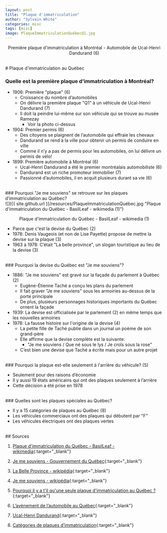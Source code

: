 ```yaml
---
layout: post
title: "Plaque d'immatriculation"
author: "Sylvain White"
categories: misc
tags: [misc]
image: PlaqueImmatriculationQuébecQ1.jpg
---
```

<p style="text-align: center;">Première plaque d'immatriculation à Montréal - Automobile de Ucal-Henri Dandurand (6)</p>

<br/>
# Plaque d'immatriculation au Québec

### Quelle est la première plaque d’immatriculation à Montréal?

* 1906: Première "plaque" (6)
	* Croissance du nombre d’automobiles
	* On délivre la première plaque "Q1" à un véhicule de Ucal-Henri Dandurand (7)
	* Il doit la peindre lui-même sur son véhicule qui se trouve au musée Ramezay
		* Voir la photo ci-dessus
* 1904: Premier permis (6)
	* Des citoyens se plaignent de l’automobile qui effraie les chevaux
	* Dandurand  se rend à la ville pour obtenir un permis de conduire en ville
	* Comme il n’y a pas de permis pour les automobiles, on lui délivre un permis de vélo!
* 1899: Première automobile à Montréal (6)
    * Ucal-Henri Dandurand a été le premier montréalais automobiliste (6)
	* Dandurand est un riche promoteur immobilier (7)
	* Passionné d’automobiles, il en acquit plusieurs durant sa vie (6)

<br/>
### Pourquoi "Je me souviens" se retrouve sur les plaques d’immatriculation au Québec?

<br/>
![]({{ site.github.url }}/resources/PlaqueImmatriculationQuébec.jpg "Plaque d'immatriculation du Québec - BasilLeaf - wikimedia (1)")

<p style="text-align: center;">Plaque d'immatriculation du Québec - BasilLeaf - wikimedia (1)</p>

* Parce que c'est la devise du Québec (2)
* 1978: Denis Vaugeois (et non de Lise Payette) propose de mettre la devise sur la plaque (3)
* 1963 à 1978: C’était "La belle province", un slogan touristique au lieu de la devise (3)

<br/>
### Pourquoi la devise du Québec est "Je me souviens"?

* 1886: "Je me souviens" est gravé sur la façade du parlement à Québec (2)
    * Eugène-Étienne Taché a conçu les plans du parlement
	* Il fait graver "Je me souviens" sous les armoiries au-dessus de la porte principale
	* De plus, plusieurs personnages historiques importants du Québec ornent la façade
* 1939: La devise est officialisée par le parlement (2) en même temps que les nouvelles armoiries
* 1978: La fausse histoire sur l'origine de la devise (4)
    * La petite fille de Taché publie dans un journal un poème de son grand-père
	* Elle affirme que la devise complète est la suivante:
	    * "Je me souviens / Que né sous le lys / Je croîs sous la rose"
	* C’est bien une devise que Taché a écrite mais pour un autre projet

<br/>
### Pourquoi la plaque est-elle seulement à l'arrière du véhicule? (5)

* Seulement pour des raisons d’économie
* Il y aussi 19 états américains qui ont des plaques seulement à l’arrière 
* Cette décision a été prise en 1978

<br/>
### Quelles sont les plaques spéciales au Québec?

* Il y a 15 catégories de plaques au Québec (8)
* Les véhicules commerciaux ont des plaques qui débutent par "F"
* Les véhicules électriques ont des plaques vertes

<br/>
## Sources

1. [Plaque d'immatriculation du Québec - BasilLeaf - wikimedia](https://commons.wikimedia.org/wiki/File:Plaque_d%27immatriculation_du_Qu%C3%A9bec_-_V%C3%A9hicule_de_promenade_-_2008_-_12x6in.png){:target="_blank"}

2. [Je me souviens - Gouvernement du Québec](https://www.quebec.ca/gouvernement/portrait-quebec/drapeau-symboles-nationaux/devise){:target="_blank"}

3. [La Belle Province - wikipédia](https://fr.wikipedia.org/wiki/La_Belle_Province){:target="_blank"}

4. [Je me souviens - wikipédia]( https://fr.wikipedia.org/wiki/Je_me_souviens){:target="_blank"}

5. [Pourquoi il y a t'il qu'une seule plaque d'immatriculation au Québec ?]( https://www.cockpitdz.com/en/post/pourquoi-il-y-a-t-il-qu-une-seule-plaque-d-immatriculation-au-qu%C3%A9bec){:target="_blank"}

6. [L’avènement de l’automobile au Québec](https://www.erudit.org/fr/revues/cd/2012-n111-cd0331/67579ac.pdf){:target="_blank"}

7. [Ucal-Henri Dandurand]( https://ville.montreal.qc.ca/memoiresdesmontrealais/ucal-henri-dandurand){:target="_blank"}

8. [Catégories de plaques d’immatriculation](https://saaq.gouv.qc.ca/immatriculation/categories-plaques-immatriculation){:target="_blank"}
